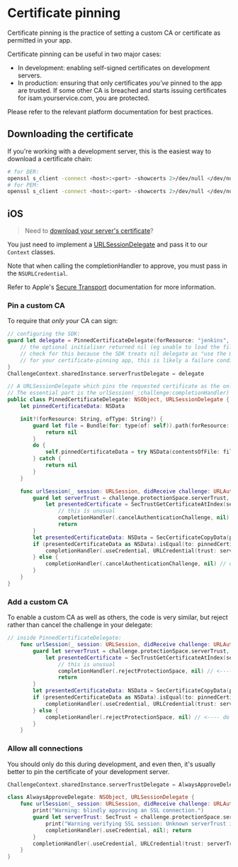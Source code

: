 # Certificate pinning
Certificate pinning is the practice of setting a custom CA or certificate as permitted in your app.

Certificate pinning can be useful in two major cases:
- In development: enabling self-signed certificates on development servers.
- In production: ensuring that only certificates *you've* pinned to the app are trusted. If some other CA is breached and starts issuing certificates for isam.yourservice.com, you are protected.

Please refer to the relevant platform documentation for best practices.

## Downloading the certificate
If you're working with a development server, this is the easiest way to download a certificate chain:
```sh
# for DER:
openssl s_client -connect <host>:<port> -showcerts 2>/dev/null </dev/null | openssl x509 -inform pem -outform der -out <certificate-name>.der
# for PEM:
openssl s_client -connect <host>:<port> -showcerts 2>/dev/null </dev/null | openssl x509 -inform pem -outform pem -out <certificate-name>.pem
```

## iOS

> Need to [download your server's certificate](README.md#downloading-the-certificate)?

You just need to implement a [URLSessionDelegate](https://developer.apple.com/reference/foundation/urlsessiondelegate) and pass it to our `Context` classes.

Note that when calling the completionHandler to approve, you must pass in the `NSURLCredential`.

Refer to Apple's [Secure Transport](https://developer.apple.com/reference/security/secure_transport) documentation for more information.

### Pin a custom CA
To require that *only your* CA can sign:
```swift
// configuring the SDK:
guard let delegate = PinnedCertificateDelegate(forResource: "jenkins", ofType: "der") else {
    // the optional initialiser returned nil (eg unable to load the file);
    // check for this because the SDK treats nil delegate as "use the OS' standard validation", so your certificate will not be pinned
    // for your certificate-pinning app, this is likely a failure condition
}
ChallengeContext.sharedInstance.serverTrustDelegate = delegate

// A URLSessionDelegate which pins the requested certificate as the only accepted CA.
// The essential part is the urlSession(_:challenge:completionHandler) method.
public class PinnedCertificateDelegate: NSObject, URLSessionDelegate {
    let pinnedCertificateData: NSData

    init?(forResource: String, ofType: String?) {
        guard let file = Bundle(for: type(of: self)).path(forResource: forResource, ofType: ofType) else {
            return nil
        }
        do {
            self.pinnedCertificateData = try NSData(contentsOfFile: file)
        } catch {
            return nil
        }
    }

    func urlSession(_ session: URLSession, didReceive challenge: URLAuthenticationChallenge, completionHandler: @escaping (URLSession.AuthChallengeDisposition, URLCredential?) -> Void) {
        guard let serverTrust = challenge.protectionSpace.serverTrust,
            let presentedCertificate = SecTrustGetCertificateAtIndex(serverTrust, 0) else {
                // this is unusual
                completionHandler(.cancelAuthenticationChallenge, nil) // don't let it fall through to the next validator
                return
        }
        let presentedCertificateData: NSData = SecCertificateCopyData(presentedCertificate)
        if (presentedCertificateData as NSData).isEqual(to: pinnedCertificateData as Data) {
            completionHandler(.useCredential, URLCredential(trust: serverTrust))
        } else {
            completionHandler(.cancelAuthenticationChallenge, nil) // don't let it fall through to the next validator
        }
    }
}
```

### Add a custom CA
To enable a custom CA as well as others, the code is very similar, but reject rather than cancel the challenge in your delegate:
```swift
// inside PinnedCertificateDelegate:
    func urlSession(_ session: URLSession, didReceive challenge: URLAuthenticationChallenge, completionHandler: @escaping (URLSession.AuthChallengeDisposition, URLCredential?) -> Void) {
        guard let serverTrust = challenge.protectionSpace.serverTrust,
            let presentedCertificate = SecTrustGetCertificateAtIndex(serverTrust, 0) else {
                // this is unusual
                completionHandler(.rejectProtectionSpace, nil) // <----
                return
        }
        let presentedCertificateData: NSData = SecCertificateCopyData(presentedCertificate)
        if (presentedCertificateData as NSData).isEqual(to: pinnedCertificateData as Data) {
            completionHandler(.useCredential, URLCredential(trust: serverTrust))
        } else {
            completionHandler(.rejectProtectionSpace, nil) // <---- do let it fall through to other validators
        }
    }
```

### Allow all connections
You should only do this during development, and even then, it's usually better to pin the certificate of your development server.

```swift
ChallengeContext.sharedInstance.serverTrustDelegate = AlwaysApproveDelegate()

class AlwaysApproveDelegate: NSObject, URLSessionDelegate {
    func urlSession(_ session: URLSession, didReceive challenge: URLAuthenticationChallenge, completionHandler: @escaping (URLSession.AuthChallengeDisposition, URLCredential?) -> Void) {
        print("Warning: blindly approving an SSL connection.")
        guard let serverTrust: SecTrust = challenge.protectionSpace.serverTrust else {
            print("Warning verifying SSL session: Unknown serverTrust in the protection space")
            completionHandler(.useCredential, nil); return
        }
        completionHandler(.useCredential, URLCredential(trust: serverTrust))
    }
}
